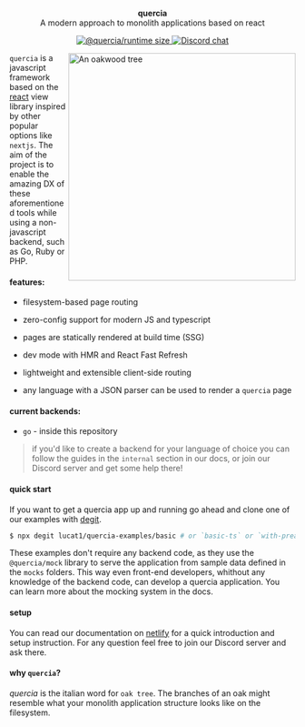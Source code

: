 <p align="center">
  <b>quercia</b><br>
  A modern approach to monolith applications based on react
</p>

<p align="center">
  <!-- @quercia/runtime size -->
  <a href="https://bundlephobia.com/result?p=@quercia/runtime">
    <img src="https://badgen.net/bundlephobia/minzip/@quercia/runtime"
      alt="@quercia/runtime size" />
  </a>
  <!-- Discord chat -->
  <a href="https://discord.gg/CBZKbf">
    <img src="https://img.shields.io/discord/702086867776045166"
      alt="Discord chat" />
  </a>
</p>

<a href="https://unsplash.com/photos/tLSu12Rv1jQ"><img  src="https://images.unsplash.com/photo-1568654792529-d6f9f8a1c231?ixlib=rb-1.2.1&auto=format&fit=crop&w=400&q=80" align="right" alt="An oakwood tree"  width="400px"></a>

`quercia` is a javascript framework based on the [react](https://reactjs.org)
view library inspired by other popular options like `nextjs`. The aim of the
project is to enable the amazing DX of these aforementioned tools while using a
non-javascript backend, such as Go, Ruby or PHP.

#### features:

- filesystem-based page routing

- zero-config support for modern JS and typescript

- pages are statically rendered at build time (SSG)

- dev mode with HMR and React Fast Refresh

- lightweight and extensible client-side routing

- any language with a JSON parser can be used to render a `quercia` page

#### current backends:

- `go` - inside this repository

> if you'd like to create a backend for your language of choice you can follow
> the guides in the `internal` section in our docs, or join our Discord server
> and get some help there!

#### quick start

If you want to get a quercia app up and running go ahead and clone one of our
examples with [degit](https://github.com/Rich-Harris/degit).

```sh
$ npx degit lucat1/quercia-examples/basic # or `basic-ts` or `with-preact`
```

These examples don't require any backend code, as they use the `@quercia/mock`
library to serve the application from sample data defined in the `mocks`
folders. This way even front-end developers, whithout any knowledge of the
backend code, can develop a quercia application. You can learn more about the
mocking system in the docs.

#### setup

You can read our documentation on [netlify](https://zen-benz-446b1a.netlify.com)
for a quick introduction and setup instruction. For any question feel free to
join our Discord server and ask there.

#### why `quercia`?

_quercia_ is the italian word for `oak tree`. The branches of an oak might
resemble what your monolith application structure looks like on the filesystem.
